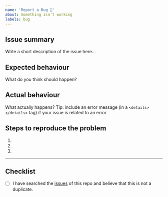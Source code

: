 ```yaml
---
name: 'Report a Bug 🐞'
about: Something isn't working
labels: bug
---
```



## Issue summary

Write a short description of the issue here...

## Expected behaviour

What do you think should happen?

## Actual behaviour

What actually happens?
Tip: include an error message (in a `<details></details>` tag) if your issue is related to an error

## Steps to reproduce the problem

1.
2.
3.

---

## Checklist

- [ ] I have searched the [issues](https://github.com/PrimedigitalGlobal/applepassgenerator/issues) of this repo and believe that this is not a duplicate.

